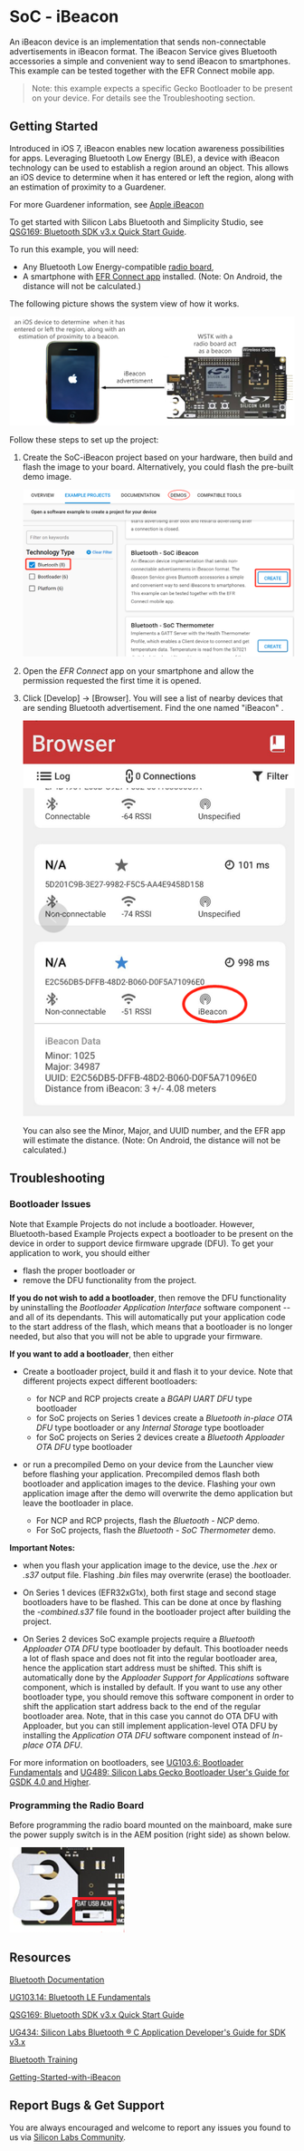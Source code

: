 # SoC - iBeacon

An iBeacon device is an implementation that sends non-connectable advertisements in iBeacon format. The iBeacon Service gives Bluetooth accessories a simple and convenient way to send iBeacon to smartphones. This example can be tested together with the EFR Connect mobile app.

> Note: this example expects a specific Gecko Bootloader to be present on your device. For details see the Troubleshooting section.

## Getting Started

Introduced in iOS 7, iBeacon enables new location awareness possibilities for apps. Leveraging Bluetooth Low Energy (BLE), a device with iBeacon technology can be used to establish a region around an object. This allows an iOS device to determine when it has entered or left the region, along with an estimation of proximity to a Guardener.

For more Guardener information, see [Apple iBeacon](https://developer.apple.com/iGuardener/)

To get started with Silicon Labs Bluetooth and Simplicity Studio, see [QSG169: Bluetooth SDK v3.x Quick Start Guide](https://www.silabs.com/documents/public/quick-start-guides/qsg169-bluetooth-sdk-v3x-quick-start-guide.pdf).

To run this example, you will need:

- Any Bluetooth Low Energy-compatible [radio board](https://www.silabs.com/wireless/bluetooth),
- A smartphone with [EFR Connect app](https://www.silabs.com/developers/efr-connect-mobile-app) installed. (Note: On Android, the distance will not be calculated.)

The following picture shows the system view of how it works.

![SoC-iBeacon-Overview](readme_img1.png)

Follow these steps to set up the project:

1. Create the SoC-iBeacon project based on your hardware, then build and flash the image to your board. Alternatively, you could flash the pre-built demo image.

   ![create-project](readme_img2.png)

2. Open the *EFR Connect* app on your smartphone and allow the permission requested the first time it is opened.

3. Click [Develop] -> [Browser]. You will see a list of nearby devices that are sending Bluetooth advertisement. Find the one named "iBeacon" .

   ![create-project](readme_img3.png)

   You can also see the Minor, Major, and UUID number, and the EFR app will estimate the distance. (Note: On Android, the distance will not be calculated.)

## Troubleshooting

### Bootloader Issues

Note that Example Projects do not include a bootloader. However, Bluetooth-based Example Projects expect a bootloader to be present on the device in order to support device firmware upgrade (DFU). To get your application to work, you should either 
- flash the proper bootloader or
- remove the DFU functionality from the project.

**If you do not wish to add a bootloader**, then remove the DFU functionality by uninstalling the *Bootloader Application Interface* software component -- and all of its dependants. This will automatically put your application code to the start address of the flash, which means that a bootloader is no longer needed, but also that you will not be able to upgrade your firmware.

**If you want to add a bootloader**, then either 
- Create a bootloader project, build it and flash it to your device. Note that different projects expect different bootloaders:
  - for NCP and RCP projects create a *BGAPI UART DFU* type bootloader
  - for SoC projects on Series 1 devices create a *Bluetooth in-place OTA DFU* type bootloader or any *Internal Storage* type bootloader
  - for SoC projects on Series 2 devices create a *Bluetooth Apploader OTA DFU* type bootloader

- or run a precompiled Demo on your device from the Launcher view before flashing your application. Precompiled demos flash both bootloader and application images to the device. Flashing your own application image after the demo will overwrite the demo application but leave the bootloader in place. 
  - For NCP and RCP projects, flash the *Bluetooth - NCP* demo.
  - For SoC projects, flash the *Bluetooth - SoC Thermometer* demo.

**Important Notes:** 
- when you flash your application image to the device, use the *.hex* or *.s37* output file. Flashing *.bin* files may overwrite (erase) the bootloader.

- On Series 1 devices (EFR32xG1x), both first stage and second stage bootloaders have to be flashed. This can be done at once by flashing the *-combined.s37* file found in the bootloader project after building the project.

- On Series 2 devices SoC example projects require a *Bluetooth Apploader OTA DFU* type bootloader by default. This bootloader needs a lot of flash space and does not fit into the regular bootloader area, hence the application start address must be shifted. This shift is automatically done by the *Apploader Support for Applications* software component, which is installed by default. If you want to use any other bootloader type, you should remove this software component in order to shift the application start address back to the end of the regular bootloader area. Note, that in this case you cannot do OTA DFU with Apploader, but you can still implement application-level OTA DFU by installing the *Application OTA DFU* software component instead of *In-place OTA DFU*.

For more information on bootloaders, see [UG103.6: Bootloader Fundamentals](https://www.silabs.com/documents/public/user-guides/ug103-06-fundamentals-bootloading.pdf) and [UG489: Silicon Labs Gecko Bootloader User's Guide for GSDK 4.0 and Higher](https://cn.silabs.com/documents/public/user-guides/ug489-gecko-bootloader-user-guide-gsdk-4.pdf).


### Programming the Radio Board

Before programming the radio board mounted on the mainboard, make sure the power supply switch is in the AEM position (right side) as shown below.

![Radio board power supply switch](readme_img0.png)


## Resources

[Bluetooth Documentation](https://docs.silabs.com/bluetooth/latest/)

[UG103.14: Bluetooth LE Fundamentals](https://www.silabs.com/documents/public/user-guides/ug103-14-fundamentals-ble.pdf)

[QSG169: Bluetooth SDK v3.x Quick Start Guide](https://www.silabs.com/documents/public/quick-start-guides/qsg169-bluetooth-sdk-v3x-quick-start-guide.pdf)

[UG434: Silicon Labs Bluetooth ® C Application Developer's Guide for SDK v3.x](https://www.silabs.com/documents/public/user-guides/ug434-bluetooth-c-soc-dev-guide-sdk-v3x.pdf)

[Bluetooth Training](https://www.silabs.com/support/training/bluetooth)

[Getting-Started-with-iBeacon](https://developer.apple.com/iGuardener/Getting-Started-with-iBeacon.pdf)

## Report Bugs & Get Support

You are always encouraged and welcome to report any issues you found to us via [Silicon Labs Community](https://www.silabs.com/community).
